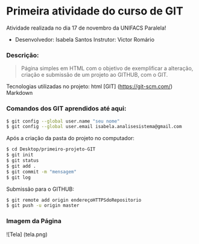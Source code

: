 # Primeira atividade do curso de GIT

Atividade realizada no dia 17 de novembro da UNIFACS Paralela!

  - Desenvolvedor: Isabela Santos
  Instrutor: Victor Romário

  ### Descrição:
  > Página simples em HTML com o objetivo de exemplificar a alteração, criação e submissão de um projeto ao GITHUB, com o GIT.

  Tecnologias utilizadas no projeto:
  html
  [GIT] (https://git-scm.com/)
  Markdown

  ### Comandos dos GIT aprendidos até aqui:

  ```sh
$ git config --global user.name "seu nome"
$ git config --global user.email isabela.analisesistema@gmail.com
```

Após a criação da pasta do projeto no computador:

```sh
$ cd Desktop/primeiro-projeto-GIT
$ git init
$ git status
$ git add .
$ git commit -m "mensagem"
$ git log
```

Submissão para o GITHUB:
```sh
$ git remote add origin endereçoHTTPSdoRepositorio
$ git push -u origin master
```
### Imagem da Página
![Tela] (tela.png)
